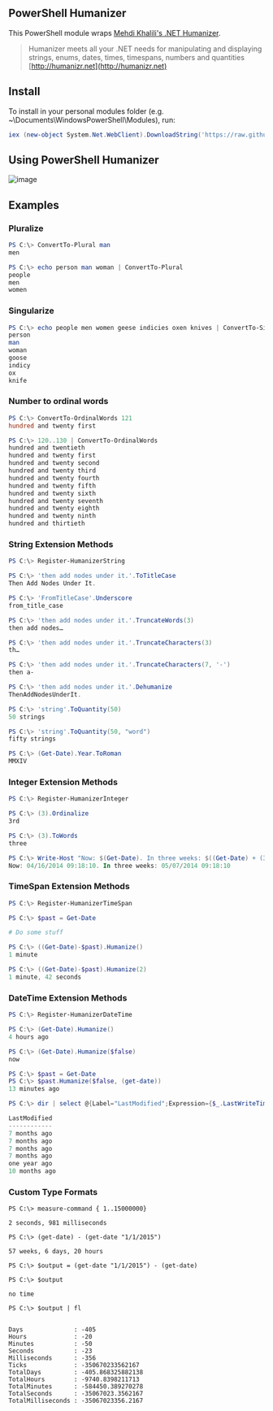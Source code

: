 PowerShell Humanizer
-
This PowerShell module wraps [Mehdi Khalili's .NET Humanizer](https://github.com/MehdiK/Humanizer).

> Humanizer meets all your .NET needs for manipulating and displaying strings, enums, dates, times, timespans, numbers and quantities [http://humanizr.net](http://humanizr.net)

Install
-
To install in your personal modules folder (e.g. ~\Documents\WindowsPowerShell\Modules), run:

```powershell
iex (new-object System.Net.WebClient).DownloadString('https://raw.github.com/dfinke/PowerShellHumanizer/master/Install.ps1')
```

Using PowerShell Humanizer
-
![image](https://raw.github.com/dfinke/PowerShellHumanizer/master/Videos/TryPowerShellHumanizer.gif)


Examples
-
### Pluralize
```powershell
PS C:\> ConvertTo-Plural man
men

PS C:\> echo person man woman | ConvertTo-Plural
people
men
women
```
### Singularize
```powershell
PS C:\> echo people men women geese indicies oxen knives | ConvertTo-Singular
person
man
woman
goose
indicy
ox
knife
```
### Number to ordinal words
```powershell
PS C:\> ConvertTo-OrdinalWords 121
hundred and twenty first

PS C:\> 120..130 | ConvertTo-OrdinalWords
hundred and twentieth
hundred and twenty first
hundred and twenty second
hundred and twenty third
hundred and twenty fourth
hundred and twenty fifth
hundred and twenty sixth
hundred and twenty seventh
hundred and twenty eighth
hundred and twenty ninth
hundred and thirtieth
```

### String Extension Methods
```powershell
PS C:\> Register-HumanizerString

PS C:\> 'then add nodes under it.'.ToTitleCase
Then Add Nodes Under It.

PS C:\> 'FromTitleCase'.Underscore
from_title_case

PS C:\> 'then add nodes under it.'.TruncateWords(3)
then add nodes…

PS C:\> 'then add nodes under it.'.TruncateCharacters(3)
th…

PS C:\> 'then add nodes under it.'.TruncateCharacters(7, '-')
then a-

PS C:\> 'then add nodes under it.'.Dehumanize
ThenAddNodesUnderIt.

PS C:\> 'string'.ToQuantity(50)
50 strings

PS C:\> 'string'.ToQuantity(50, "word")
fifty strings

PS C:\> (Get-Date).Year.ToRoman
MMXIV
```

### Integer Extension Methods
```powershell
PS C:\> Register-HumanizerInteger

PS C:\> (3).Ordinalize
3rd

PS C:\> (3).ToWords
three

PS C:\> Write-Host "Now: $(Get-Date). In three weeks: $((Get-Date) + (3).Weeks)"
Now: 04/16/2014 09:18:10. In three weeks: 05/07/2014 09:18:10
```

### TimeSpan Extension Methods
```powershell
PS C:\> Register-HumanizerTimeSpan

PS C:\> $past = Get-Date

# Do some stuff

PS C:\> ((Get-Date)-$past).Humanize()
1 minute

PS C:\> ((Get-Date)-$past).Humanize(2)
1 minute, 42 seconds
```

### DateTime Extension Methods
```powershell
PS C:\> Register-HumanizerDateTime

PS C:\> (Get-Date).Humanize()
4 hours ago

PS C:\> (Get-Date).Humanize($false)
now

PS C:\> $past = Get-Date
PS C:\> $past.Humanize($false, (get-date))
13 minutes ago

PS C:\> dir | select @{Label="LastModified";Expression={$_.LastWriteTime.ToUniversalTime().Humanize()}}

LastModified                                                                                                                                                                                                                        
------------                                                                                                                                                                                                                        
7 months ago                                                                                                                                                                                                                        
7 months ago                                                                                                                                                                                                                        
7 months ago                                                                                                                                                                                                                        
7 months ago                                                                                                                                                                                                                        
one year ago                                                                                                                                                                                                                        
10 months ago              
```

### Custom Type Formats

```
PS C:\> measure-command { 1..15000000}

2 seconds, 981 milliseconds

PS C:\> (get-date) - (get-date "1/1/2015")

57 weeks, 6 days, 20 hours

PS C:\> $output = (get-date "1/1/2015") - (get-date) 

PS C:\> $output

no time

PS C:\> $output | fl


Days              : -405
Hours             : -20
Minutes           : -50
Seconds           : -23
Milliseconds      : -356
Ticks             : -350670233562167
TotalDays         : -405.868325882138
TotalHours        : -9740.8398211713
TotalMinutes      : -584450.389270278
TotalSeconds      : -35067023.3562167
TotalMilliseconds : -35067023356.2167
```